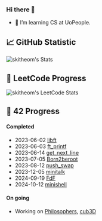 ### Hi there 🐻

- 🌱 I’m learning CS at UoPeople.

## 📈 GitHub Statistic
![skitheom's Stats](https://github-readme-stats.vercel.app/api?username=skitheom&theme=tokyonight&show_icons=true&hide_border=true&count_private=true)

## 🚀 LeetCode Progress
![skitheom's LeetCode Stats](https://leetcard.jacoblin.cool/skith?theme=unicorn&font=ABeeZee)

## 💫 42 Progress
#### Completed
- 2023-06-02 [libft](https://github.com/skitheom/libft)
- 2023-06-03 [ft_printf](https://github.com/skitheom/ft_printf)
- 2023-06-14 [get_next_line](https://github.com/skitheom/get_next_line)
- 2023-07-05 [Born2beroot](https://github.com/skitheom/born2beroot)
- 2023-08-12 [push_swap](https://github.com/skitheom/push_swap)
- 2023-12-05 [minitalk](https://github.com/skitheom/minitalk)
- 2024-09-19 [FdF](https://github.com/skitheom/FdF)
- 2024-10-12 [minishell](https://github.com/kose-yusuke/minishell)
#### On going
- Working on [Philosophers](https://github.com/skitheom/Philosophers), [cub3D](https://github.com/kose-yusuke/Cub3D)
